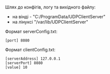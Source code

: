 Шлях до конфігів, логу та вихідного файлу:
- на вінді - "C:/ProgramData/UDPClientServer"
- на лінуксі "/var/lib/UDPClientServer"

Формат serverConfig.txt:
```
[port] 8080
```

Формат clientConfig.txt:
```
[serverAddress] 127.0.0.1
[serverPort] 8080
[value] 10
```